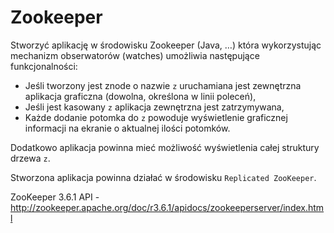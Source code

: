 # Zookeeper
Stworzyć aplikację w środowisku Zookeeper (Java, …) która wykorzystując mechanizm obserwatorów (watches) umożliwia następujące funkcjonalności:
- Jeśli tworzony jest znode o nazwie `z` uruchamiana jest zewnętrzna aplikacja graficzna (dowolna, określona w linii poleceń),
- Jeśli jest kasowany `z` aplikacja zewnętrzna jest zatrzymywana,
- Każde dodanie potomka do `z` powoduje wyświetlenie graficznej informacji na ekranie o aktualnej ilości potomków.

Dodatkowo aplikacja powinna mieć możliwość wyświetlenia całej struktury drzewa `z`.

Stworzona aplikacja powinna działać w środowisku `Replicated ZooKeeper`.

ZooKeeper 3.6.1 API - http://zookeeper.apache.org/doc/r3.6.1/apidocs/zookeeperserver/index.html